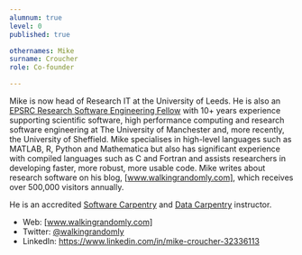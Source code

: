```yaml
---
alumnum: true
level: 0
published: true

othernames: Mike
surname: Croucher
role: Co-founder

---
```


Mike is now head of Research IT at the University of Leeds. He is also an
[EPSRC Research Software Engineering Fellow] with 10+ years experience
supporting scientific software, high performance computing and research
software engineering at The University of Manchester and, more recently,
the University of Sheffield. Mike specialises in high-level languages
such as MATLAB, R, Python and Mathematica but also has significant
experience with compiled languages such as C and Fortran and assists
researchers in developing faster, more robust, more usable code. Mike
writes about research software on his blog, [www.walkingrandomly.com],
which receives over 500,000 visitors annually.

He is an accredited [Software Carpentry] and [Data Carpentry]
instructor.

-   Web: [www.walkingrandomly.com]
-   Twitter: [@walkingrandomly]
-   LinkedIn: <https://www.linkedin.com/in/mike-croucher-32336113>


[EPSRC Research Software Engineering Fellow]: http://www.walkingrandomly.com/?p=6037
[www.walkingrandomly.com]: http://www.walkingrandomly.com/
[Software Carpentry]: https://software-carpentry.org/
[Data Carpentry]: https://datacarpentry.org/
[@walkingrandomly]: https://twitter.com/walkingrandomly
